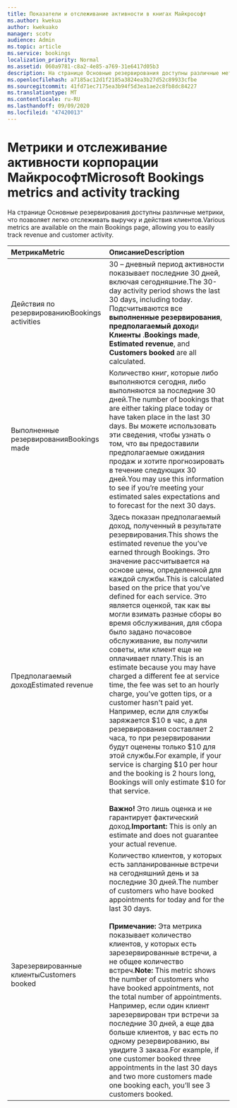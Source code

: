 ```yaml
---
title: Показатели и отслеживание активности в книгах Майкрософт
ms.author: kwekua
author: kwekuako
manager: scotv
audience: Admin
ms.topic: article
ms.service: bookings
localization_priority: Normal
ms.assetid: 060a9781-c8a2-4e85-a769-31e6417d05b3
description: На странице Основные резервирования доступны различные метрики, что позволяет легко отслеживать выручку и действия клиентов.
ms.openlocfilehash: a7185ac12d1f2185a3824ea3b27d52c89933cfbe
ms.sourcegitcommit: 41fd71ec7175ea3b94f5d3ea1ae2c8fb8dc84227
ms.translationtype: MT
ms.contentlocale: ru-RU
ms.lasthandoff: 09/09/2020
ms.locfileid: "47420013"
---
```

# <a name="microsoft-bookings-metrics-and-activity-tracking"></a><span data-ttu-id="a5a7f-103">Метрики и отслеживание активности корпорации Майкрософт</span><span class="sxs-lookup"><span data-stu-id="a5a7f-103">Microsoft Bookings metrics and activity tracking</span></span>

<span data-ttu-id="a5a7f-104">На странице Основные резервирования доступны различные метрики, что позволяет легко отслеживать выручку и действия клиентов.</span><span class="sxs-lookup"><span data-stu-id="a5a7f-104">Various metrics are available on the main Bookings page, allowing you to easily track revenue and customer activity.</span></span>

| <span data-ttu-id="a5a7f-105">Метрика</span><span class="sxs-lookup"><span data-stu-id="a5a7f-105">Metric</span></span> | <span data-ttu-id="a5a7f-106">Описание</span><span class="sxs-lookup"><span data-stu-id="a5a7f-106">Description</span></span> |
|:---|:---|
| <span data-ttu-id="a5a7f-107">Действия по резервированию</span><span class="sxs-lookup"><span data-stu-id="a5a7f-107">Bookings activities</span></span> | <span data-ttu-id="a5a7f-108">30 – дневный период активности показывает последние 30 дней, включая сегодняшние.</span><span class="sxs-lookup"><span data-stu-id="a5a7f-108">The 30-day activity period shows the last 30 days, including today.</span></span> <span data-ttu-id="a5a7f-109">Подсчитываются все **выполненные резервирования**, **предполагаемый доход**и **Клиенты** .</span><span class="sxs-lookup"><span data-stu-id="a5a7f-109">**Bookings made**, **Estimated revenue**, and **Customers booked** are all calculated.</span></span> |
| <span data-ttu-id="a5a7f-110">Выполненные резервирования</span><span class="sxs-lookup"><span data-stu-id="a5a7f-110">Bookings made</span></span> | <span data-ttu-id="a5a7f-111">Количество книг, которые либо выполняются сегодня, либо выполняются за последние 30 дней.</span><span class="sxs-lookup"><span data-stu-id="a5a7f-111">The number of bookings that are either taking place today or have taken place in the last 30 days.</span></span> <span data-ttu-id="a5a7f-112">Вы можете использовать эти сведения, чтобы узнать о том, что вы предоставили предполагаемые ожидания продаж и хотите прогнозировать в течение следующих 30 дней.</span><span class="sxs-lookup"><span data-stu-id="a5a7f-112">You may use this information to see if you’re meeting your estimated sales expectations and to forecast for the next 30 days.</span></span> |
| <span data-ttu-id="a5a7f-113">Предполагаемый доход</span><span class="sxs-lookup"><span data-stu-id="a5a7f-113">Estimated revenue</span></span> | <span data-ttu-id="a5a7f-114">Здесь показан предполагаемый доход, полученный в результате резервирования.</span><span class="sxs-lookup"><span data-stu-id="a5a7f-114">This shows the estimated revenue the you’ve earned through Bookings.</span></span> <span data-ttu-id="a5a7f-115">Это значение рассчитывается на основе цены, определенной для каждой службы.</span><span class="sxs-lookup"><span data-stu-id="a5a7f-115">This is calculated based on the price that you’ve defined for each service.</span></span> <span data-ttu-id="a5a7f-116">Это является оценкой, так как вы могли взимать разные сборы во время обслуживания, для сбора было задано почасовое обслуживание, вы получили советы, или клиент еще не оплачивает плату.</span><span class="sxs-lookup"><span data-stu-id="a5a7f-116">This is an estimate because you may have charged a different fee at service time, the fee was set to an hourly charge, you’ve gotten tips, or a customer hasn't paid yet.</span></span> <span data-ttu-id="a5a7f-117">Например, если для службы заряжается $10 в час, а для резервирования составляет 2 часа, то при резервировании будут оценены только $10 для этой службы.</span><span class="sxs-lookup"><span data-stu-id="a5a7f-117">For example, if your service is charging $10 per hour and the booking is 2 hours long, Bookings will only estimate $10 for that service.</span></span><br/><br/><span data-ttu-id="a5a7f-118">**Важно!** Это лишь оценка и не гарантирует фактический доход.</span><span class="sxs-lookup"><span data-stu-id="a5a7f-118">**Important:** This is only an estimate and does not guarantee your actual revenue.</span></span> |
| <span data-ttu-id="a5a7f-119">Зарезервированные клиенты</span><span class="sxs-lookup"><span data-stu-id="a5a7f-119">Customers booked</span></span> | <span data-ttu-id="a5a7f-120">Количество клиентов, у которых есть запланированные встречи на сегодняшний день и за последние 30 дней.</span><span class="sxs-lookup"><span data-stu-id="a5a7f-120">The number of customers who have booked appointments for today and for the last 30 days.</span></span><br/><br/><span data-ttu-id="a5a7f-121">**Примечание:** Эта метрика показывает количество клиентов, у которых есть зарезервированные встречи, а не общее количество встреч.</span><span class="sxs-lookup"><span data-stu-id="a5a7f-121">**Note:** This metric shows the number of customers who have booked appointments, not the total number of appointments.</span></span> <span data-ttu-id="a5a7f-122">Например, если один клиент зарезервирован три встречи за последние 30 дней, а еще два больше клиентов, у вас есть по одному резервированию, вы увидите 3 заказа.</span><span class="sxs-lookup"><span data-stu-id="a5a7f-122">For example, if one customer booked three appointments in the last 30 days and two more customers made one booking each, you’ll see 3 customers booked.</span></span> |

